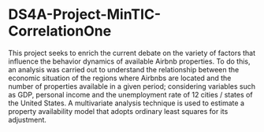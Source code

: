 # DS4A-Project-MinTIC-CorrelationOne
This project seeks to enrich the current debate on the variety of factors that influence the behavior dynamics of available Airbnb properties. To do this, an analysis was carried out to understand the relationship between the economic situation of the regions where Airbnbs are located and the number of properties available in a given period; considering variables such as GDP, personal income and the unemployment rate of 12 cities / states of the United States. A multivariate analysis technique is used to estimate a property availability model that adopts ordinary least squares for its adjustment.

